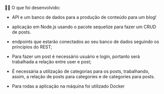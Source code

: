 👨‍💻 O que foi desenvolvido:

- API e um banco de dados para a produção de conteúdo para um blog!

- aplicação em Node.js usando o pacote sequelize para fazer um CRUD de posts.

- endpoints que estarão conectados ao seu banco de dados seguindo os princípios do REST;

- Para fazer um post é necessário usuário e login, portanto será trabalhada a relação entre user e post;

- É necessária a utilização de categorias para os posts, trabalhando, assim, a relação de posts para categories e de categories para posts.

- Para rodas a aplicação na máquina foi utilizado Docker